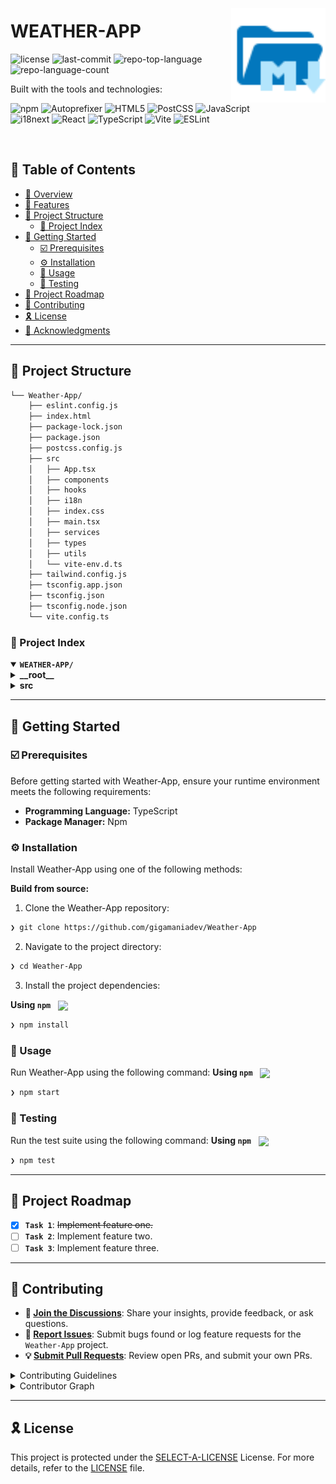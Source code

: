 <div align="left" style="position: relative;">
<img src="https://raw.githubusercontent.com/PKief/vscode-material-icon-theme/ec559a9f6bfd399b82bb44393651661b08aaf7ba/icons/folder-markdown-open.svg" align="right" width="30%" style="margin: -20px 0 0 20px;">
<h1>WEATHER-APP</h1>
<p align="left">
    <em></em>
</p>
<p align="left">
    <img src="https://img.shields.io/github/license/gigamaniadev/Weather-App?style=flat&logo=opensourceinitiative&logoColor=white&color=6200ff" alt="license">
    <img src="https://img.shields.io/github/last-commit/gigamaniadev/Weather-App?style=flat&logo=git&logoColor=white&color=6200ff" alt="last-commit">
    <img src="https://img.shields.io/github/languages/top/gigamaniadev/Weather-App?style=flat&color=6200ff" alt="repo-top-language">
    <img src="https://img.shields.io/github/languages/count/gigamaniadev/Weather-App?style=flat&color=6200ff" alt="repo-language-count">
</p>
<p align="left">Built with the tools and technologies:</p>
<p align="left">
    <img src="https://img.shields.io/badge/npm-CB3837.svg?style=flat&logo=npm&logoColor=white" alt="npm">
    <img src="https://img.shields.io/badge/Autoprefixer-DD3735.svg?style=flat&logo=Autoprefixer&logoColor=white" alt="Autoprefixer">
    <img src="https://img.shields.io/badge/HTML5-E34F26.svg?style=flat&logo=HTML5&logoColor=white" alt="HTML5">
    <img src="https://img.shields.io/badge/PostCSS-DD3A0A.svg?style=flat&logo=PostCSS&logoColor=white" alt="PostCSS">
    <img src="https://img.shields.io/badge/JavaScript-F7DF1E.svg?style=flat&logo=JavaScript&logoColor=black" alt="JavaScript">
    <br>
    <img src="https://img.shields.io/badge/i18next-26A69A.svg?style=flat&logo=i18next&logoColor=white" alt="i18next">
    <img src="https://img.shields.io/badge/React-61DAFB.svg?style=flat&logo=React&logoColor=black" alt="React">
    <img src="https://img.shields.io/badge/TypeScript-3178C6.svg?style=flat&logo=TypeScript&logoColor=white" alt="TypeScript">
    <img src="https://img.shields.io/badge/Vite-646CFF.svg?style=flat&logo=Vite&logoColor=white" alt="Vite">
    <img src="https://img.shields.io/badge/ESLint-4B32C3.svg?style=flat&logo=ESLint&logoColor=white" alt="ESLint">
</p>
</div>
<br clear="right">

## 🔗 Table of Contents

- [📍 Overview](#-overview)
- [👾 Features](#-features)
- [📁 Project Structure](#-project-structure)
  - [📂 Project Index](#-project-index)
- [🚀 Getting Started](#-getting-started)
  - [☑️ Prerequisites](#-prerequisites)
  - [⚙️ Installation](#-installation)
  - [🤖 Usage](#🤖-usage)
  - [🧪 Testing](#🧪-testing)
- [📌 Project Roadmap](#-project-roadmap)
- [🔰 Contributing](#-contributing)
- [🎗 License](#-license)
- [🙌 Acknowledgments](#-acknowledgments)


---

## 📁 Project Structure

```sh
└── Weather-App/
    ├── eslint.config.js
    ├── index.html
    ├── package-lock.json
    ├── package.json
    ├── postcss.config.js
    ├── src
    │   ├── App.tsx
    │   ├── components
    │   ├── hooks
    │   ├── i18n
    │   ├── index.css
    │   ├── main.tsx
    │   ├── services
    │   ├── types
    │   ├── utils
    │   └── vite-env.d.ts
    ├── tailwind.config.js
    ├── tsconfig.app.json
    ├── tsconfig.json
    ├── tsconfig.node.json
    └── vite.config.ts
```

### 📂 Project Index

<details open>
    <summary><b><code>WEATHER-APP/</code></b></summary>
    <details> <!-- __root__ Submodule -->
        <summary><b>__root__</b></summary>
        <blockquote>
            <table>
            <tr>
                <td><b><a href='https://github.com/gigamaniadev/Weather-App/blob/master/postcss.config.js'>postcss.config.js</a></b></td>
                <td><code>❯ REPLACE-ME</code></td>
            </tr>
            <tr>
                <td><b><a href='https://github.com/gigamaniadev/Weather-App/blob/master/tsconfig.node.json'>tsconfig.node.json</a></b></td>
                <td><code>❯ REPLACE-ME</code></td>
            </tr>
            <tr>
                <td><b><a href='https://github.com/gigamaniadev/Weather-App/blob/master/package-lock.json'>package-lock.json</a></b></td>
                <td><code>❯ REPLACE-ME</code></td>
            </tr>
            <tr>
                <td><b><a href='https://github.com/gigamaniadev/Weather-App/blob/master/tsconfig.json'>tsconfig.json</a></b></td>
                <td><code>❯ REPLACE-ME</code></td>
            </tr>
            <tr>
                <td><b><a href='https://github.com/gigamaniadev/Weather-App/blob/master/tailwind.config.js'>tailwind.config.js</a></b></td>
                <td><code>❯ REPLACE-ME</code></td>
            </tr>
            <tr>
                <td><b><a href='https://github.com/gigamaniadev/Weather-App/blob/master/tsconfig.app.json'>tsconfig.app.json</a></b></td>
                <td><code>❯ REPLACE-ME</code></td>
            </tr>
            <tr>
                <td><b><a href='https://github.com/gigamaniadev/Weather-App/blob/master/package.json'>package.json</a></b></td>
                <td><code>❯ REPLACE-ME</code></td>
            </tr>
            <tr>
                <td><b><a href='https://github.com/gigamaniadev/Weather-App/blob/master/vite.config.ts'>vite.config.ts</a></b></td>
                <td><code>❯ REPLACE-ME</code></td>
            </tr>
            <tr>
                <td><b><a href='https://github.com/gigamaniadev/Weather-App/blob/master/index.html'>index.html</a></b></td>
                <td><code>❯ REPLACE-ME</code></td>
            </tr>
            <tr>
                <td><b><a href='https://github.com/gigamaniadev/Weather-App/blob/master/eslint.config.js'>eslint.config.js</a></b></td>
                <td><code>❯ REPLACE-ME</code></td>
            </tr>
            </table>
        </blockquote>
    </details>
    <details> <!-- src Submodule -->
        <summary><b>src</b></summary>
        <blockquote>
            <table>
            <tr>
                <td><b><a href='https://github.com/gigamaniadev/Weather-App/blob/master/src/main.tsx'>main.tsx</a></b></td>
                <td><code>❯ REPLACE-ME</code></td>
            </tr>
            <tr>
                <td><b><a href='https://github.com/gigamaniadev/Weather-App/blob/master/src/index.css'>index.css</a></b></td>
                <td><code>❯ REPLACE-ME</code></td>
            </tr>
            <tr>
                <td><b><a href='https://github.com/gigamaniadev/Weather-App/blob/master/src/App.tsx'>App.tsx</a></b></td>
                <td><code>❯ REPLACE-ME</code></td>
            </tr>
            <tr>
                <td><b><a href='https://github.com/gigamaniadev/Weather-App/blob/master/src/vite-env.d.ts'>vite-env.d.ts</a></b></td>
                <td><code>❯ REPLACE-ME</code></td>
            </tr>
            </table>
            <details>
                <summary><b>types</b></summary>
                <blockquote>
                    <table>
                    <tr>
                        <td><b><a href='https://github.com/gigamaniadev/Weather-App/blob/master/src/types/index.ts'>index.ts</a></b></td>
                        <td><code>❯ REPLACE-ME</code></td>
                    </tr>
                    </table>
                </blockquote>
            </details>
            <details>
                <summary><b>components</b></summary>
                <blockquote>
                    <details>
                        <summary><b>weather</b></summary>
                        <blockquote>
                            <table>
                            <tr>
                                <td><b><a href='https://github.com/gigamaniadev/Weather-App/blob/master/src/components/weather/CurrentWeather.tsx'>CurrentWeather.tsx</a></b></td>
                                <td><code>❯ REPLACE-ME</code></td>
                            </tr>
                            <tr>
                                <td><b><a href='https://github.com/gigamaniadev/Weather-App/blob/master/src/components/weather/TomorrowWeather.tsx'>TomorrowWeather.tsx</a></b></td>
                                <td><code>❯ REPLACE-ME</code></td>
                            </tr>
                            <tr>
                                <td><b><a href='https://github.com/gigamaniadev/Weather-App/blob/master/src/components/weather/MajorCities.tsx'>MajorCities.tsx</a></b></td>
                                <td><code>❯ REPLACE-ME</code></td>
                            </tr>
                            <tr>
                                <td><b><a href='https://github.com/gigamaniadev/Weather-App/blob/master/src/components/weather/HourlyForecast.tsx'>HourlyForecast.tsx</a></b></td>
                                <td><code>❯ REPLACE-ME</code></td>
                            </tr>
                            <tr>
                                <td><b><a href='https://github.com/gigamaniadev/Weather-App/blob/master/src/components/weather/AirQuality.tsx'>AirQuality.tsx</a></b></td>
                                <td><code>❯ REPLACE-ME</code></td>
                            </tr>
                            <tr>
                                <td><b><a href='https://github.com/gigamaniadev/Weather-App/blob/master/src/components/weather/WeeklyForecast.tsx'>WeeklyForecast.tsx</a></b></td>
                                <td><code>❯ REPLACE-ME</code></td>
                            </tr>
                            <tr>
                                <td><b><a href='https://github.com/gigamaniadev/Weather-App/blob/master/src/components/weather/WeatherAlert.tsx'>WeatherAlert.tsx</a></b></td>
                                <td><code>❯ REPLACE-ME</code></td>
                            </tr>
                            </table>
                        </blockquote>
                    </details>
                    <details>
                        <summary><b>search</b></summary>
                        <blockquote>
                            <table>
                            <tr>
                                <td><b><a href='https://github.com/gigamaniadev/Weather-App/blob/master/src/components/search/SearchBox.tsx'>SearchBox.tsx</a></b></td>
                                <td><code>❯ REPLACE-ME</code></td>
                            </tr>
                            </table>
                        </blockquote>
                    </details>
                    <details>
                        <summary><b>layout</b></summary>
                        <blockquote>
                            <table>
                            <tr>
                                <td><b><a href='https://github.com/gigamaniadev/Weather-App/blob/master/src/components/layout/Footer.tsx'>Footer.tsx</a></b></td>
                                <td><code>❯ REPLACE-ME</code></td>
                            </tr>
                            <tr>
                                <td><b><a href='https://github.com/gigamaniadev/Weather-App/blob/master/src/components/layout/Navigation.tsx'>Navigation.tsx</a></b></td>
                                <td><code>❯ REPLACE-ME</code></td>
                            </tr>
                            <tr>
                                <td><b><a href='https://github.com/gigamaniadev/Weather-App/blob/master/src/components/layout/Header.tsx'>Header.tsx</a></b></td>
                                <td><code>❯ REPLACE-ME</code></td>
                            </tr>
                            </table>
                        </blockquote>
                    </details>
                    <details>
                        <summary><b>settings</b></summary>
                        <blockquote>
                            <table>
                            <tr>
                                <td><b><a href='https://github.com/gigamaniadev/Weather-App/blob/master/src/components/settings/SettingsModal.tsx'>SettingsModal.tsx</a></b></td>
                                <td><code>❯ REPLACE-ME</code></td>
                            </tr>
                            </table>
                        </blockquote>
                    </details>
                    <details>
                        <summary><b>ui</b></summary>
                        <blockquote>
                            <table>
                            <tr>
                                <td><b><a href='https://github.com/gigamaniadev/Weather-App/blob/master/src/components/ui/Skeleton.tsx'>Skeleton.tsx</a></b></td>
                                <td><code>❯ REPLACE-ME</code></td>
                            </tr>
                            </table>
                        </blockquote>
                    </details>
                </blockquote>
            </details>
            <details>
                <summary><b>hooks</b></summary>
                <blockquote>
                    <table>
                    <tr>
                        <td><b><a href='https://github.com/gigamaniadev/Weather-App/blob/master/src/hooks/useDebounce.ts'>useDebounce.ts</a></b></td>
                        <td><code>❯ REPLACE-ME</code></td>
                    </tr>
                    </table>
                </blockquote>
            </details>
            <details>
                <summary><b>i18n</b></summary>
                <blockquote>
                    <table>
                    <tr>
                        <td><b><a href='https://github.com/gigamaniadev/Weather-App/blob/master/src/i18n/index.ts'>index.ts</a></b></td>
                        <td><code>❯ REPLACE-ME</code></td>
                    </tr>
                    </table>
                    <details>
                        <summary><b>locales</b></summary>
                        <blockquote>
                            <table>
                            <tr>
                                <td><b><a href='https://github.com/gigamaniadev/Weather-App/blob/master/src/i18n/locales/fr.json'>fr.json</a></b></td>
                                <td><code>❯ REPLACE-ME</code></td>
                            </tr>
                            <tr>
                                <td><b><a href='https://github.com/gigamaniadev/Weather-App/blob/master/src/i18n/locales/en.json'>en.json</a></b></td>
                                <td><code>❯ REPLACE-ME</code></td>
                            </tr>
                            <tr>
                                <td><b><a href='https://github.com/gigamaniadev/Weather-App/blob/master/src/i18n/locales/ka.json'>ka.json</a></b></td>
                                <td><code>❯ REPLACE-ME</code></td>
                            </tr>
                            <tr>
                                <td><b><a href='https://github.com/gigamaniadev/Weather-App/blob/master/src/i18n/locales/es.json'>es.json</a></b></td>
                                <td><code>❯ REPLACE-ME</code></td>
                            </tr>
                            </table>
                        </blockquote>
                    </details>
                </blockquote>
            </details>
            <details>
                <summary><b>utils</b></summary>
                <blockquote>
                    <table>
                    <tr>
                        <td><b><a href='https://github.com/gigamaniadev/Weather-App/blob/master/src/utils/weatherUtils.ts'>weatherUtils.ts</a></b></td>
                        <td><code>❯ REPLACE-ME</code></td>
                    </tr>
                    <tr>
                        <td><b><a href='https://github.com/gigamaniadev/Weather-App/blob/master/src/utils/dateUtils.ts'>dateUtils.ts</a></b></td>
                        <td><code>❯ REPLACE-ME</code></td>
                    </tr>
                    <tr>
                        <td><b><a href='https://github.com/gigamaniadev/Weather-App/blob/master/src/utils/temperatureUtils.ts'>temperatureUtils.ts</a></b></td>
                        <td><code>❯ REPLACE-ME</code></td>
                    </tr>
                    <tr>
                        <td><b><a href='https://github.com/gigamaniadev/Weather-App/blob/master/src/utils/windSpeedUtils.ts'>windSpeedUtils.ts</a></b></td>
                        <td><code>❯ REPLACE-ME</code></td>
                    </tr>
                    </table>
                </blockquote>
            </details>
            <details>
                <summary><b>services</b></summary>
                <blockquote>
                    <table>
                    <tr>
                        <td><b><a href='https://github.com/gigamaniadev/Weather-App/blob/master/src/services/weatherService.ts'>weatherService.ts</a></b></td>
                        <td><code>❯ REPLACE-ME</code></td>
                    </tr>
                    </table>
                </blockquote>
            </details>
        </blockquote>
    </details>
</details>

---

## 🚀 Getting Started

### ☑️ Prerequisites

Before getting started with Weather-App, ensure your runtime environment meets the following requirements:

- **Programming Language:** TypeScript
- **Package Manager:** Npm

### ⚙️ Installation

Install Weather-App using one of the following methods:

**Build from source:**

1. Clone the Weather-App repository:

```sh
❯ git clone https://github.com/gigamaniadev/Weather-App
```

2. Navigate to the project directory:

```sh
❯ cd Weather-App
```

3. Install the project dependencies:

**Using `npm`** &nbsp; [<img align="center" src="https://img.shields.io/badge/npm-CB3837.svg?style={badge_style}&logo=npm&logoColor=white" />](https://www.npmjs.com/)

```sh
❯ npm install
```

### 🤖 Usage

Run Weather-App using the following command:
**Using `npm`** &nbsp; [<img align="center" src="https://img.shields.io/badge/npm-CB3837.svg?style={badge_style}&logo=npm&logoColor=white" />](https://www.npmjs.com/)

```sh
❯ npm start
```

### 🧪 Testing

Run the test suite using the following command:
**Using `npm`** &nbsp; [<img align="center" src="https://img.shields.io/badge/npm-CB3837.svg?style={badge_style}&logo=npm&logoColor=white" />](https://www.npmjs.com/)

```sh
❯ npm test
```

---

## 📌 Project Roadmap

- [x] **`Task 1`**: <strike>Implement feature one.</strike>
- [ ] **`Task 2`**: Implement feature two.
- [ ] **`Task 3`**: Implement feature three.

---

## 🔰 Contributing

- **💬 [Join the Discussions](https://github.com/gigamaniadev/Weather-App/discussions)**: Share your insights, provide feedback, or ask questions.
- **🐛 [Report Issues](https://github.com/gigamaniadev/Weather-App/issues)**: Submit bugs found or log feature requests for the `Weather-App` project.
- **💡 [Submit Pull Requests](https://github.com/gigamaniadev/Weather-App/blob/main/CONTRIBUTING.md)**: Review open PRs, and submit your own PRs.

<details closed>
<summary>Contributing Guidelines</summary>

1. **Fork the Repository**: Start by forking the project repository to your github account.
2. **Clone Locally**: Clone the forked repository to your local machine using a git client.
   ```sh
   git clone https://github.com/gigamaniadev/Weather-App
   ```
3. **Create a New Branch**: Always work on a new branch, giving it a descriptive name.
   ```sh
   git checkout -b new-feature-x
   ```
4. **Make Your Changes**: Develop and test your changes locally.
5. **Commit Your Changes**: Commit with a clear message describing your updates.
   ```sh
   git commit -m 'Implemented new feature x.'
   ```
6. **Push to github**: Push the changes to your forked repository.
   ```sh
   git push origin new-feature-x
   ```
7. **Submit a Pull Request**: Create a PR against the original project repository. Clearly describe the changes and their motivations.
8. **Review**: Once your PR is reviewed and approved, it will be merged into the main branch. Congratulations on your contribution!
</details>

<details closed>
<summary>Contributor Graph</summary>
<br>
<p align="left">
   <a href="https://github.com{/gigamaniadev/Weather-App/}graphs/contributors">
      <img src="https://contrib.rocks/image?repo=gigamaniadev/Weather-App">
   </a>
</p>
</details>

---

## 🎗 License

This project is protected under the [SELECT-A-LICENSE](https://choosealicense.com/licenses) License. For more details, refer to the [LICENSE](https://choosealicense.com/licenses/) file.
